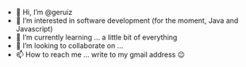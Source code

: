 - 👋 Hi, I’m @geruiz
- 👀 I’m interested in software development (for the moment, Java and Javascript)
- 🌱 I’m currently learning ... a little bit of everything
- 💞️ I’m looking to collaborate on ... 
- 📫 How to reach me ... write to my gmail address 😉
